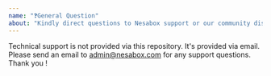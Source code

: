 ```yaml
---
name: "❓General Question"
about: "Kindly direct questions to Nesabox support or our community discussion boards."
---
```


Technical support is not provided via this repository. It's provided via email. Please send an email to admin@nesabox.com for any support questions. Thank you !
